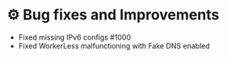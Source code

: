 # ⚙️ Bug fixes and Improvements

- Fixed missing IPv6 configs #1000
- Fixed WorkerLess malfunctioning with Fake DNS enabled
